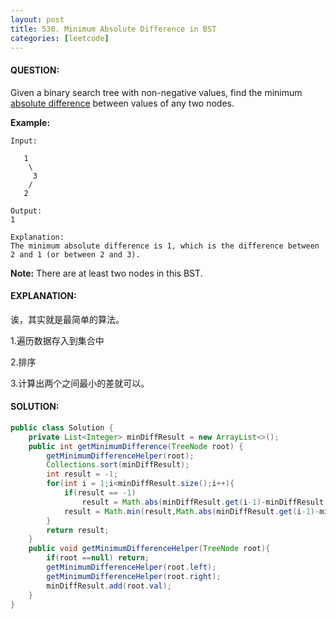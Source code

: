 ```yaml
---
layout: post
title: 530. Minimum Absolute Difference in BST
categories: [leetcode]
---
```


#### QUESTION:

Given a binary search tree with non-negative values, find the minimum [absolute difference](https://en.wikipedia.org/wiki/Absolute_difference) between values of any two nodes.

**Example:**

```
Input:

   1
    \
     3
    /
   2

Output:
1

Explanation:
The minimum absolute difference is 1, which is the difference between 2 and 1 (or between 2 and 3).

```

**Note:** There are at least two nodes in this BST.

#### EXPLANATION:

诶，其实就是最简单的算法。

1.遍历数据存入到集合中

2.排序

3.计算出两个之间最小的差就可以。

#### SOLUTION:

```java
public class Solution {
    private List<Integer> minDiffResult = new ArrayList<>();
    public int getMinimumDifference(TreeNode root) {
        getMinimumDifferenceHelper(root);
        Collections.sort(minDiffResult);
        int result = -1;
        for(int i = 1;i<minDiffResult.size();i++){
            if(result == -1)
                result = Math.abs(minDiffResult.get(i-1)-minDiffResult.get(i));
            result = Math.min(result,Math.abs(minDiffResult.get(i-1)-minDiffResult.get(i)));
        }
        return result;
    }
    public void getMinimumDifferenceHelper(TreeNode root){
        if(root ==null) return;
        getMinimumDifferenceHelper(root.left);
        getMinimumDifferenceHelper(root.right);
        minDiffResult.add(root.val);
    }
}
```

